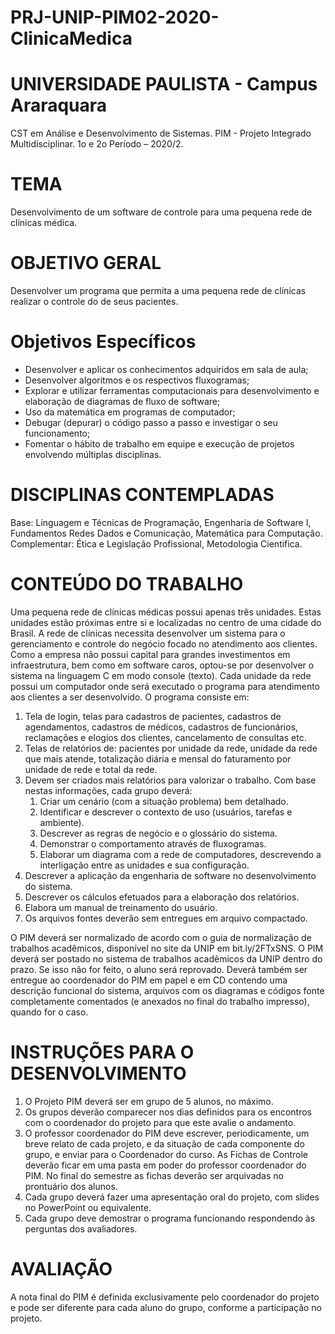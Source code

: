 # PRJ-UNIP-PIM02-2020-ClinicaMedica
# UNIVERSIDADE PAULISTA - Campus Araraquara

CST em Análise e Desenvolvimento de Sistemas.
PIM - Projeto Integrado Multidisciplinar.
1o e 2o Período – 2020/2.

# TEMA
Desenvolvimento de um software de controle para uma pequena rede de
clínicas médica.

# OBJETIVO GERAL
Desenvolver um programa que permita a uma pequena rede de clínicas realizar
o controle do de seus pacientes.

# Objetivos Específicos
- Desenvolver e aplicar os conhecimentos adquiridos em sala de aula;
- Desenvolver algoritmos e os respectivos fluxogramas;
- Explorar e utilizar ferramentas computacionais para desenvolvimento e
elaboração de diagramas de fluxo de software;
- Uso da matemática em programas de computador;
- Debugar (depurar) o código passo a passo e investigar o seu
funcionamento;
- Fomentar o hábito de trabalho em equipe e execução de projetos
envolvendo múltiplas disciplinas.

# DISCIPLINAS CONTEMPLADAS
Base: Linguagem e Técnicas de Programação, Engenharia de Software I,
Fundamentos Redes Dados e Comunicação, Matemática para Computação.
Complementar: Ética e Legislação Profissional, Metodologia Cientifica.

# CONTEÚDO DO TRABALHO
Uma pequena rede de clínicas médicas possui apenas três unidades.
Estas unidades estão próximas entre si e localizadas no centro de uma cidade
do Brasil. A rede de clínicas necessita desenvolver um sistema para o
gerenciamento e controle do negócio focado no atendimento aos clientes.
Como a empresa não possui capital para grandes investimentos em
infraestrutura, bem como em software caros, optou-se por desenvolver o
sistema na linguagem C em modo console (texto).
Cada unidade da rede possui um computador onde será executado o
programa para atendimento aos clientes a ser desenvolvido.
O programa consiste em:
1. Tela de login, telas para cadastros de pacientes, cadastros de
agendamentos, cadastros de médicos, cadastros de funcionários,
reclamações e elogios dos clientes, cancelamento de consultas etc.
2. Telas de relatórios de: pacientes por unidade da rede, unidade da
rede que mais atende, totalização diária e mensal do faturamento por
unidade de rede e total da rede.
3. Devem ser criados mais relatórios para valorizar o trabalho.
Com base nestas informações, cada grupo deverá:
	1. Criar um cenário (com a situação problema) bem detalhado.
	2. Identificar e descrever o contexto de uso (usuários, tarefas e ambiente).
	3. Descrever as regras de negócio e o glossário do sistema.
	4. Demonstrar o comportamento através de fluxogramas.
	5. Elaborar um diagrama com a rede de computadores, descrevendo a interligação entre as unidades e sua configuração.
4. Descrever a aplicação da engenharia de software no desenvolvimento do
sistema.
7. Descrever os cálculos efetuados para a elaboração dos relatórios.
8. Elabora um manual de treinamento do usuário.
9. Os arquivos fontes deverão sem entregues em arquivo compactado.

O PIM deverá ser normalizado de acordo com o guia de normalização de
trabalhos acadêmicos, disponível no site da UNIP em bit.ly/2FTxSNS.
O PIM deverá ser postado no sistema de trabalhos acadêmicos da
UNIP dentro do prazo. Se isso não for feito, o aluno será reprovado.
Deverá também ser entregue ao coordenador do PIM em papel e em CD
contendo uma descrição funcional do sistema, arquivos com os diagramas e
códigos fonte completamente comentados (e anexados no final do trabalho
impresso), quando for o caso.

# INSTRUÇÕES PARA O DESENVOLVIMENTO
1. O Projeto PIM deverá ser em grupo de 5 alunos, no máximo.
2. Os grupos deverão comparecer nos dias definidos para os encontros com o
coordenador do projeto para que este avalie o andamento.
3. O professor coordenador do PIM deve escrever, periodicamente, um breve
relato de cada projeto, e da situação de cada componente do grupo, e
enviar para o Coordenador do curso. As Fichas de Controle deverão ficar
em uma pasta em poder do professor coordenador do PIM. No final do
semestre as fichas deverão ser arquivadas no prontuário dos alunos.
4. Cada grupo deverá fazer uma apresentação oral do projeto, com slides no
PowerPoint ou equivalente.
5. Cada grupo deve demostrar o programa funcionando respondendo às
perguntas dos avaliadores.

# AVALIAÇÃO
A nota final do PIM é definida exclusivamente pelo coordenador do
projeto e pode ser diferente para cada aluno do grupo, conforme a participação
no projeto.

